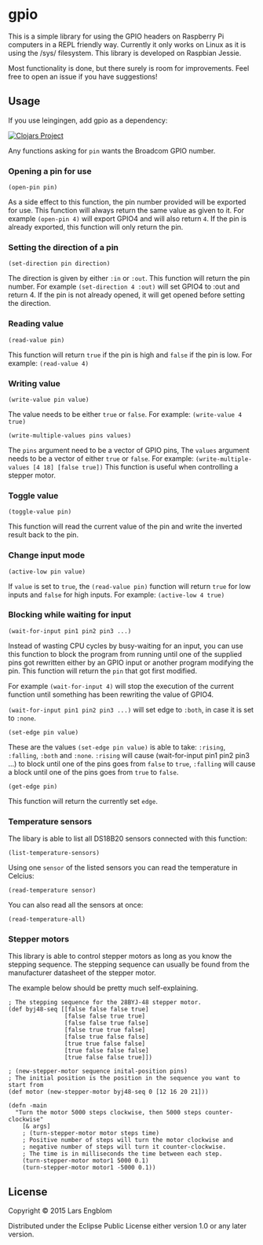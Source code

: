 # gpio

This is a simple library for using the GPIO headers on Raspberry Pi computers in a REPL friendly way. Currently it only works on Linux as it is using the /sys/ filesystem. This library is developed on Raspbian Jessie.

Most functionality is done, but there surely is room for improvements. Feel free to open an issue if you have suggestions!

## Usage

If you use leingingen, add gpio as a dependency:

[![Clojars Project](https://img.shields.io/clojars/v/gpio.svg)](https://clojars.org/gpio)

Any functions asking for `pin` wants the Broadcom GPIO number.

### Opening a pin for use

````
(open-pin pin)
````

As a side effect to this function, the pin number provided will be exported for use. This function will always return the same value as given to it. For example `(open-pin 4)` will export GPIO4 and will also return `4`. If the pin is already exported, this function will only return the pin.

### Setting the direction of a pin

````
(set-direction pin direction)
````

The direction is given by either `:in` or `:out`. This function will return the pin number. For example `(set-direction 4 :out)` will set GPIO4 to :out and return 4. If the pin is not already opened, it will get opened before setting the direction.

### Reading value

````
(read-value pin)
````

This function will return `true` if the pin is high and `false` if the pin is low. For example: `(read-value 4)`

### Writing value

````
(write-value pin value)
````

The value needs to be either `true` or `false`. For example: `(write-value 4 true)`

````
(write-multiple-values pins values)
````

The `pins` argument need to be a vector of GPIO pins, The `values` argument needs to be a vector of either `true` or `false`. For example: `(write-multiple-values [4 18] [false true])`
This function is useful when controlling a stepper motor.

### Toggle value

````
(toggle-value pin)
````

This function will read the current value of the pin and write the inverted result back to the pin.

### Change input mode

````
(active-low pin value)
````

If `value` is set to `true`, the `(read-value pin)` function will return `true` for low inputs and `false` for high inputs.
For example: `(active-low 4 true)`

### Blocking while waiting for input

````
(wait-for-input pin1 pin2 pin3 ...)
````

Instead of wasting CPU cycles by busy-waiting for an input, you can use this function to block the program from running until one of the supplied pins got rewritten either by an GPIO input or another program modifying the pin. This function will return the `pin` that got first modified.

For example `(wait-for-input 4)` will stop the execution of the current function until something has been rewriting the value of GPIO4.

`(wait-for-input pin1 pin2 pin3 ...)` will set edge to `:both`, in case it is set to `:none`.

````
(set-edge pin value)
````

These are the values `(set-edge pin value)` is able to take: `:rising`, `:falling`, `:both` and `:none`.
`:rising` will cause (wait-for-input pin1 pin2 pin3 ...) to block until one of the pins goes from `false` to `true`, `:falling` will cause a block until one of the pins goes from `true` to `false`.

````
(get-edge pin)
````

This function will return the currently set `edge`.

### Temperature sensors
The libary is able to list all DS18B20 sensors connected with this function:

````
(list-temperature-sensors)
````

Using one `sensor` of the listed sensors you can read the temperature in Celcius:

````
(read-temperature sensor)
````

You can also read all the sensors at once:

````
(read-temperature-all)
````

### Stepper motors

This library is able to control stepper motors as long as you know the stepping sequence. The stepping sequence can usually be found from the  manufacturer datasheet of the stepper motor.

The example below should be pretty much self-explaining.

````
; The stepping sequence for the 28BYJ-48 stepper motor.
(def byj48-seq [[false false false true]
                [false false true true]
                [false false true false]
                [false true true false]
                [false true false false]
                [true true false false]
                [true false false false]
                [true false false true]])

; (new-stepper-motor sequence inital-position pins)
; The initial position is the position in the sequence you want to start from
(def motor (new-stepper-motor byj48-seq 0 [12 16 20 21]))

(defn -main
  "Turn the motor 5000 steps clockwise, then 5000 steps counter-clockwise"
    [& args]
    ; (turn-stepper-motor motor steps time)
    ; Positive number of steps will turn the motor clockwise and 
    ; negative number of steps will turn it counter-clockwise.
    ; The time is in milliseconds the time between each step.
    (turn-stepper-motor motor1 5000 0.1)
    (turn-stepper-motor motor1 -5000 0.1))

````

## License

Copyright © 2015 Lars Engblom

Distributed under the Eclipse Public License either version 1.0 or any later version.
